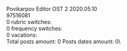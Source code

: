 Povikarpov	Editor OST 2 2020.05.10\
97516081\
0 rubric switches:\
0 frequency switches:\
0 vacations:\
Total posts amount: 0	Posts dates amount: 0\
